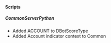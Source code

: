 
#### Scripts
##### CommonServerPython
- Added ACCOUNT to DBotScoreType
- Added Account indicator context to Common
